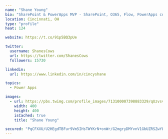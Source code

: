 ```yaml
---
name: "Shane Young"
bio: "SharePoint & PowerApps MVP - SharePoint, O365, Flow, PowerApps consulting? @PowerApps911 | Pure Snark? You found it."
location: Cincinnati, OH
type: "profile"
heat: 124

website: https://t.co/91p5BQ3pUe

twitter:
  username: ShanesCows
  url: https://twitter.com/ShanesCows
  followers: 15730

linkedin:
  url: https://www.linkedin.com/in/cincyshane

topics:
  - Power Apps

images:
  - url: https://pbs.twimg.com/profile_images/713100007398883329/qUzvsvQ3_400x400.jpg
    width: 400
    height: 400
    isCached: true
    title: "Shane Young"

secured: "PqCFXXU/U2HEgdTBFur9Vm5IHsTWYKrN+onWr/G2mgryDMYvnV1GbUZRSZwYLrSlIr0wua0r0jWr/AfXRerm6ArZ4LmNA+xP4GC0A+JFHIYYWcS0+bSXUvilkABm6rzF1Ze8lexYFsRVfq8qUJBgzd/7CrfOcETAXXeGWgoa029IP9mGHZ07BoXyaZj1psTchc4uwtgJm9istrDsCuOZNsTr3qeFcy+bmqWUohCrf2ITaMMjzqbnqlsjHnFIjk3Prhi7i386qkQihOxiWrNwEoCiaAk8wFNzpBfmNw5/fauMKwiIvnVCKahZM4b988FdQwIO7VwTWN6souGm0qCvzGBSQDDwDJ4HVstCLOQ9zPNTb4gISg8NKtbA+boOoJ1uEo4l4gpOwbMnlc+KJ9pWm92mzOevcL2T6Fh4pXrMPME=;B593sU8yKkGm1bQqugQ9FA=="
---
```


